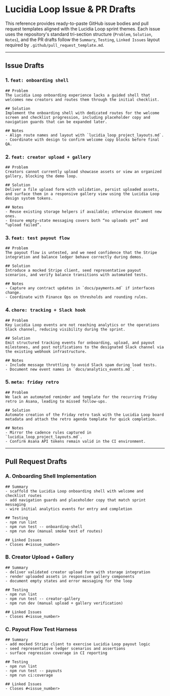 # Lucidia Loop Issue & PR Drafts

This reference provides ready-to-paste GitHub issue bodies and pull request templates aligned with the Lucidia Loop sprint themes. Each issue uses the repository's standard tri-section structure (`Problem`, `Solution`, `Notes`), and the PR drafts follow the `Summary`, `Testing`, `Linked Issues` layout required by `.github/pull_request_template.md`.

---

## Issue Drafts

### 1. `feat: onboarding shell`
```
## Problem
The Lucidia Loop onboarding experience lacks a guided shell that welcomes new creators and routes them through the initial checklist.

## Solution
Implement the onboarding shell with dedicated routes for the welcome screen and checklist progression, including placeholder copy and navigation guards that can be expanded later.

## Notes
- Align route names and layout with `lucidia_loop_project_layouts.md`.
- Coordinate with design to confirm welcome copy blocks before final QA.
```

### 2. `feat: creator upload + gallery`
```
## Problem
Creators cannot currently upload showcase assets or view an organized gallery, blocking the demo loop.

## Solution
Deliver a file upload form with validation, persist uploaded assets, and surface them in a responsive gallery view using the Lucidia Loop design system tokens.

## Notes
- Reuse existing storage helpers if available; otherwise document new ones.
- Ensure empty-state messaging covers both “no uploads yet” and “upload failed”.
```

### 3. `feat: test payout flow`
```
## Problem
The payout flow is untested, and we need confidence that the Stripe integration and balance ledger behave correctly during demos.

## Solution
Introduce a mocked Stripe client, seed representative payout scenarios, and verify balance transitions with automated tests.

## Notes
- Capture any contract updates in `docs/payments.md` if interfaces change.
- Coordinate with Finance Ops on thresholds and rounding rules.
```

### 4. `chore: tracking + Slack hook`
```
## Problem
Key Lucidia Loop events are not reaching analytics or the operations Slack channel, reducing visibility during the sprint.

## Solution
Emit structured tracking events for onboarding, upload, and payout milestones, and post notifications to the designated Slack channel via the existing webhook infrastructure.

## Notes
- Include message throttling to avoid Slack spam during load tests.
- Document new event names in `docs/analytics_events.md`.
```

### 5. `meta: friday retro`
```
## Problem
We lack an automated reminder and template for the recurring Friday retro in Asana, leading to missed follow-ups.

## Solution
Automate creation of the Friday retro task with the Lucidia Loop board metadata and attach the retro agenda template for quick completion.

## Notes
- Mirror the cadence rules captured in `lucidia_loop_project_layouts.md`.
- Confirm Asana API tokens remain valid in the CI environment.
```

---

## Pull Request Drafts

### A. Onboarding Shell Implementation
```
## Summary
- scaffold the Lucidia Loop onboarding shell with welcome and checklist routes
- add navigation guards and placeholder copy that match sprint messaging
- wire initial analytics events for entry and completion

## Testing
- npm run lint
- npm run test -- onboarding-shell
- npm run dev (manual smoke test of routes)

## Linked Issues
- Closes #<issue_number>
```

### B. Creator Upload + Gallery
```
## Summary
- deliver validated creator upload form with storage integration
- render uploaded assets in responsive gallery components
- document empty states and error messaging for the loop

## Testing
- npm run lint
- npm run test -- creator-gallery
- npm run dev (manual upload + gallery verification)

## Linked Issues
- Closes #<issue_number>
```

### C. Payout Flow Test Harness
```
## Summary
- add mocked Stripe client to exercise Lucidia Loop payout logic
- seed representative ledger scenarios and assertions
- surface regression coverage in CI reporting

## Testing
- npm run lint
- npm run test -- payouts
- npm run ci:coverage

## Linked Issues
- Closes #<issue_number>
```
